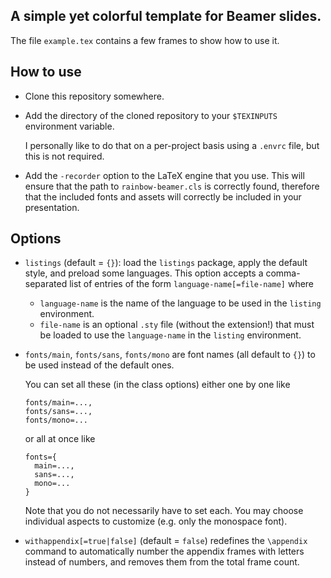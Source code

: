 ## A simple yet colorful template for Beamer slides.

The file `example.tex` contains a few frames to show how to use it.

## How to use

- Clone this repository somewhere.
- Add the directory of the cloned repository to your `$TEXINPUTS` environment variable.
  
  I personally like to do that on a per-project basis using a `.envrc` file, but this is not required.
- Add the `-recorder` option to the LaTeX engine that you use. 
  This will ensure that the path to `rainbow-beamer.cls` is correctly found, therefore that the included fonts and assets will correctly be included in your presentation.

## Options

- `listings` (default = `{}`): load the `listings` package, apply the default style, and preload some languages.
  This option accepts a comma-separated list of entries of the form `language-name[=file-name]` where
  - `language-name` is the name of the language to be used in the `listing` environment.
  - `file-name` is an optional `.sty` file (without the extension!) that must be loaded to use the `language-name` in the `listing` environment.
- `fonts/main`, `fonts/sans`, `fonts/mono` are font names (all default to `{}`) to be used instead of the default ones.
  
  You can set all these (in the class options) either one by one like 
  ```
  fonts/main=...,
  fonts/sans=...,
  fonts/mono=...
  ```
  or all at once like 
  ```
  fonts={
    main=...,
    sans=...,
    mono=...
  }
  ```

  Note that you do not necessarily have to set each. 
  You may choose individual aspects to customize (e.g. only the monospace font).
- `withappendix[=true|false]` (default = `false`) redefines the `\appendix` command to automatically number the appendix frames with letters instead of numbers, and removes them from the total frame count.